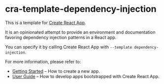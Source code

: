 # cra-template-dependency-injection

This is a template for [Create React App](https://github.com/facebook/create-react-app).

It is an opinionated attempt to provide an environment and documentation favoring dependency injection patterns in a React app.

You can specify it by calling Create React App with `--template dependency-injection`.

For more information, please refer to:

- [Getting Started](https://create-react-app.dev/docs/getting-started) – How to create a new app.
- [User Guide](https://create-react-app.dev) – How to develop apps bootstrapped with Create React App.